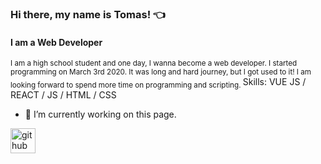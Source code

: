 ### Hi there, my name is Tomas! :point_left:
#### I am a Web Developer

<sub>
I am a high school student and one day, I wanna become a web developer. 
I started programming on March 3rd 2020. It was long and hard journey, but I got used to it!
I am looking forward to spend more time on programming and scripting.
</sub>
Skills: VUE JS / REACT / JS / HTML / CSS

- 🔭 I’m currently working on this page. 


[<img src='https://cdn.jsdelivr.net/npm/simple-icons@3.0.1/icons/github.svg' alt='github' height='40'>](https://github.com/thomasinho537)  

